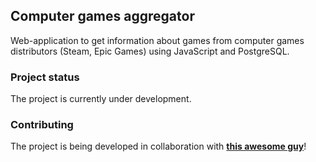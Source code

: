 ## Computer games aggregator
Web-application to get information about games from computer games distributors (Steam, Epic Games) using JavaScript and PostgreSQL.
### Project status
The project is currently under development.
### Contributing
The project is being developed in collaboration with **[this awesome guy](https://t.me/akkr1_o_O)**!